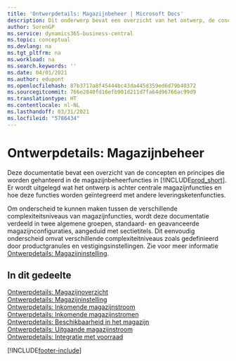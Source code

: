 ```yaml
---
title: 'Ontwerpdetails: Magazijnbeheer | Microsoft Docs'
description: Dit onderwerp bevat een overzicht van het ontwerp, de concepten en principes achter de magazijnbeheerfuncties in Business Central.
author: SorenGP
ms.service: dynamics365-business-central
ms.topic: conceptual
ms.devlang: na
ms.tgt_pltfrm: na
ms.workload: na
ms.search.keywords: ''
ms.date: 04/01/2021
ms.author: edupont
ms.openlocfilehash: 87b3717a8f45444bc43da445d359ed6d79b40372
ms.sourcegitcommit: 766e2840fd16efb901d211d7fa64d96766ac99d9
ms.translationtype: HT
ms.contentlocale: nl-NL
ms.lasthandoff: 03/31/2021
ms.locfileid: "5786434"
---
```

# <a name="design-details-warehouse-management"></a>Ontwerpdetails: Magazijnbeheer
Deze documentatie bevat een overzicht van de concepten en principes die worden gehanteerd in de magazijnbeheerfuncties in [!INCLUDE[prod_short](includes/prod_short.md)]. Er wordt uitgelegd wat het ontwerp is achter centrale magazijnfuncties en hoe deze functies worden geïntegreerd met andere leveringsketenfuncties.  

Om onderscheid te kunnen maken tussen de verschillende complexiteitsniveaus van magazijnfuncties, wordt deze documentatie verdeeld in twee algemene groepen, standaard- en geavanceerde magazijnconfiguraties, aangeduid met sectietitels. Dit eenvoudig onderscheid omvat verschillende complexiteitniveaus zoals gedefinieerd door productgranules en vestigingsinstellingen. Zie voor meer informatie [Ontwerpdetails: Magazijninstelling](design-details-warehouse-setup.md).  

## <a name="in-this-section"></a>In dit gedeelte  
[Ontwerpdetails: Magazijnoverzicht](design-details-warehouse-overview.md)  
[Ontwerpdetails: Magazijninstelling](design-details-warehouse-setup.md)  
[Ontwerpdetails: Inkomende magazijnstroom](design-details-inbound-warehouse-flow.md)  
[Ontwerpdetails: Inkomende magazijnstromen](design-details-internal-warehouse-flows.md)  
[Ontwerpdetails: Beschikbaarheid in het magazijn](design-details-availability-in-the-warehouse.md)  
[Ontwerpdetails: Uitgaande magazijnstroom](design-details-outbound-warehouse-flow.md)  
[Ontwerpdetails: Integratie met voorraad](design-details-integration-with-inventory.md)


[!INCLUDE[footer-include](includes/footer-banner.md)]